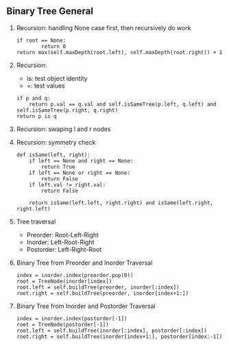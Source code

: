 ## Binary Tree General

1. Recursion: handling None case first, then recursively do work
	```
	if root == None:
            return 0
    return max(self.maxDepth(root.left), self.maxDepth(root.right)) + 1
	```
1. Recursion: 
	- is: test object identity
	- =: test values
	```
	if p and q:
		return p.val == q.val and self.isSameTree(p.left, q.left) and self.isSameTree(p.right, q.right)
	return p is q
	```
1. Recursion: swaping l and r nodes

1. Recursion: symmetry check
	```
	def isSame(left, right):
		if left == None and right == None:
			return True
		if left == None or right == None:
			return False
		if left.val != right.val:
			return False
		
		return isSame(left.left, right.right) and isSame(left.right, right.left)
	```

1. Tree traversal
	- Preorder: Root-Left-Right
	- Inorder: Left-Root-Right
	- Postorder: Left-Right-Root
1. Binary Tree from Preorder and Inorder Traversal
	```
	index = inorder.index(preorder.pop(0))
	root = TreeNode(inorder[index])
	root.left = self.buildTree(preorder, inorder[:index])
	root.right = self.buildTree(preorder, inorder[index+1:])
	```
1. Binary Tree from Inorder and Postorder Traversal
	```
	index = inorder.index(postorder[-1])
	root = TreeNode(postorder[-1])
	root.left = self.buildTree(inorder[:index], postorder[:index])
	root.right = self.buildTree(inorder[index+1:], postorder[index:-1])
	```